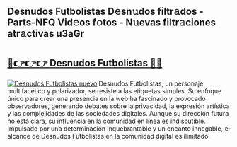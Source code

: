 ## Desnudos Futbolistas D𝚎sn𝚞dos filtr𝚊dos - Parts-NFQ Vid𝚎os f𝚘tos - N𝚞evas filtr𝚊ciones atr𝚊ctivas u3aGr

# <h2><a href="http://mb665ty.tromn.icu/?c=Desnudos+Futbolistas">🔗👉👉👉 Desnudos Futbolistas 🔗🔗</a></h2>

[![Desnudos Futbolistas nuevo](https://i.imgur.com/pEAQMta.gif)](http://mb665ty.tromn.icu/?c=Desnudos+Futbolistas)
Desnudos Futbolistas, un personaje multifacético y polarizador, se resiste a las etiquetas simples. Su enfoque único para crear una presencia en la web ha fascinado y provocado observadores, generando debates sobre la privacidad, la expresión artística y las complejidades de las sociedades digitales. Aunque su dirección futura no está clara, su influencia en la comunidad en línea es indiscutible. Impulsado por una determinación inquebrantable y un encanto innegable, el alcance de Desnudos Futbolistas en la comunidad digital es ilimitado.
